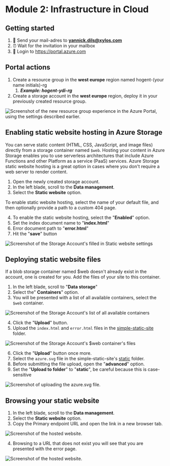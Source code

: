 # Module 2: Infrastructure in Cloud

## Getting started

1. 💌 Send your mail-adres to **yannick.dils@xylos.com**
2. ⏰ Wait for the invitation in your mailbox
3. 🚀 Login to https://portal.azure.com

## Portal actions

1. Create a resource group in the **west europe** region named hogent-(your name initials)-rg
    1. ***Example: hogent-ydi-rg***
1. Create a storage account in the **west europe** region, deploy it in your previously created resource group.

![Screenshot of the new resource group experience in the Azure Portal, using the settings described earlier.](img/m21.png)

## Enabling static website hosting in Azure Storage

You can serve static content (HTML, CSS, JavaScript, and image files) directly from a storage container named ```$web```. Hosting your content in Azure Storage enables you to use serverless architectures that include Azure Functions and other Platform as a service (PaaS) services. Azure Storage static website hosting is a great option in cases where you don't require a web server to render content.

1. Open the newly created storage account.
2. In the left blade, scroll to the **Data management**.
3. Select the **Static website** option.

To enable static website hosting, select the name of your default file, and then optionally provide a path to a custom 404 page.

4. To enable the static website hosting, select the "**Enabled**" option.
5. Set the index document name to "**index.html**"
6. Error document path to "**error.html**"
7. Hit the "**save**" button

![Screenshot of the Storage Account's filled in Static website settings](img/m22.png)

## Deploying static website files

If a blob storage container named $web doesn't already exist in the account, one is created for you. Add the files of your site to this container.

1. In the left blade, scroll to "**Data storage**"
2. Select the" **Containers**" option.
3. You will be presented with a list of all available containers, select the ```$web``` container.

![Screenshot of the Storage Account's list of all available containers](img/m23.png)

4. Click the "**Upload**" button.
5. Upload the ```index.html``` and ```error.html``` files in the [simple-static-site](simple-static-site/) folder.

![Screenshot of the Storage Account's $web container's files](img/m24.png)

6. Click the "**Upload**" button once more.
7. Select the ```azure.svg``` file in the simple-static-site's [static](simple-static-site/static) folder.
8. Before submitting the file upload, open the "**advanced**" option.
9. Set the "**Upload to folder**" to "**static**", be careful because this is case-sensitive

![Screenshot of uploading the azure.svg file.](img/m25.png)

## Browsing your static website

1. In the left blade, scroll to the **Data management**.
2. Select the **Static website** option.
3. Copy the Primary endpoint URL and open the link in a new browser tab.

![Screenshot of the hosted website.](img/m26.png)

4. Browsing to a URL that does not exist you will see that you are presented with the error page.

![Screenshot of the hosted website.](img/m27.png)


